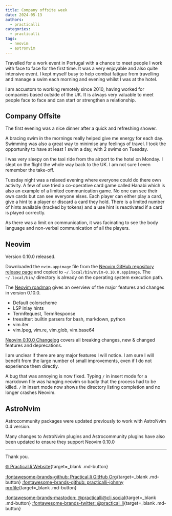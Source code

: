 ```yaml
---
title: Company offsite week
date: 2024-05-13
authors:
  - practicalli
categories:
  - practicalli
tags:
  - neovim
  - astronvim
---
```



Travelled for a work event in Portugal with a chance to meet people I work with face to face for the first time.  It was a very enjoyable and also quite intensive event.  I kept myself busy to help combat fatigue from travelling and manage a swim each morning and evening whilst I was at the hotel.

I am accustom to working remotely since 2010, having worked for companies based outside of the UK.  It is always very valuable to meet people face to face and can start or strengthen a relationship.


<!-- more -->

## Company Offsite

The first evening was a nice dinner after a quick and refreshing shower.

A bracing swim in the mornings really helped give me energy for each day.  Swimming was also a great way to minimise any feelings of travel.  I took the opportunity to have at least 1 swim a day, with 2 swims on Tuesday.

I was very sleepy on the taxi ride from the airport to the hotel on Monday.  I slept on the flight the whole way back to the UK.  I am not sure I even remember the take-off.

Tuesday night was a relaxed evening where everyone could do there own activity.  A few of use tried a co-operative card game called Hanabi which is also an example of a limited communication game.  No one can see their own cards but can see everyone elses.  Each player can either play a card, give a hint to a player or discard a card they hold.  There is a limited number of hints available (tracked by tokens) and a use hint is reactivated if a card is played correctly.

As there was a limit on communication, it was facinating to see the body language and non-verbal communication of all the players.


## Neovim

Version 0.10.0 released.

Downloaded the `nvim.appimage` file from the [Neovim GitHub repository release page](https://github.com/neovim/neovim/releases/tag/v0.10.0) and copied to `~/.local/bin/nvim-0.10.0.appimage`.  The `~/.local/bin/` directory is already on the operating system execution path.

The [Neovim roadmap](https://neovim.io/roadmap/) gives an overview of the major features and changes in version 0.10.0.

- Default colorscheme
- LSP inlay hints
- TermRequest, TermResponse
- treesitter: builtin parsers for bash, markdown, python
- vim.iter
- vim.lpeg, vim.re, vim.glob, vim.base64

[Neovim 0.10.0 Changelog](https://neovim.io/doc/user/news-0.10/) covers all breaking changes, new & changed features and deprecations.

I am unclear if there are any major features I will notice.  I am sure I will benefit from the large number of small improvements, even if I do not experience them directly.

A bug that was annoying is now fixed.  Typing `/` in insert mode for a markdown file was hanging neovim so badly that the process had to be killed.  `/` in insert mode now shows the directory listing completion and no longer crashes Neovim.


## AstroNvim

Astrocommunity packages were updated previously to work with AstroNvim 0.4 version.

Many changes to AstroNvim plugins and Astrocommunity plugins have also been updated to ensure they support Neovim 0.10.0


---
Thank you.

[:globe_with_meridians: Practical.li Website](https://practical.li){target=_blank .md-button}

[:fontawesome-brands-github: Practical.li GitHub Org](https://github.com/practicalli){target=_blank .md-button}
[:fontawesome-brands-github: practicalli-johnny profile](https://github.com/practicalli-johnny){target=_blank .md-button}

[:fontawesome-brands-mastodon: @practicalli@clj.social](https://clj.social/@practicalli){target=_blank .md-button}
[:fontawesome-brands-twitter: @practical_li](https://twitter.com/practcial_li){target=_blank .md-button}

